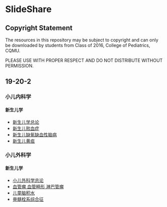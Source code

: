# SlideShare

## Copyright Statement
The resources in this repository may be subject to copyright and can only be downloaded by students from Class of 2016, College of Pediatrics, CQMU.

PLEASE USE WITH PROPER RESPECT AND DO NOT DISTRIBUTE WITHOUT PERMISSION.

## 19-20-2

### 小儿内科学
#### 新生儿学
- [新生儿学总论](19-20-2%20小儿内科学\1-新生儿学总论.pdf)
- [新生儿败血症](19-20-2%20小儿内科学\1-新生儿败血症.pdf)
- [新生儿缺氧缺血性脑病](19-20-2%20小儿内科学\1-新生儿缺氧缺血性脑病.pdf)
- [新生儿黄疸](19-20-2%20小儿内科学\1-新生儿缺氧缺血性脑病.pdf)

### 小儿外科学
#### 新生儿学
- [小儿外科学总论](19-20-2%20小儿外科学\1-小儿外科学总论.pdf)
- [血管瘤 血管畸形 淋巴管瘤](19-20-2%20小儿外科学\2-血管瘤%20血管畸形%20淋巴管瘤%282020%29.pdf)
- [儿童脑积水](19-20-2%20小儿外科学\3-儿童脑积水%282020%29.pdf)
- [脊髓栓系综合征](19-20-2%20小儿外科学\3-脊髓栓系综合征%282020%29.pdf)
